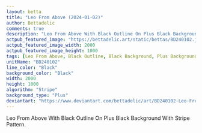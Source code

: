 ```yaml
---
layout: betta
title: "Leo From Above (2024-01-02)"
author: Bettadelic
comments: true
description: "Leo From Above With Black Outline On Plus Black Background With Stripe Pattern."
actpub_featured_image: "https://bettadelic.art/static/bettas/BD240102.jpg"
actpub_featured_image_width: 2000
actpub_featured_image_height: 1000
tags: [Leo From Above, Black Outline, Black Background, Plus Background Pattern, Stripe Pattern, January 2024]
unitName: "BD240102"
line_color: "Black"
background_color: "Black"
width: 2000
height: 1000
algorithm: "Stripe"
background_type: "Plus"
deviantart: "https://www.deviantart.com/bettadelic/art/BD240102-Leo-From-Above-2024-01-02-1007532975"
---
```


Leo From Above With Black Outline On Plus Black Background With Stripe Pattern.
